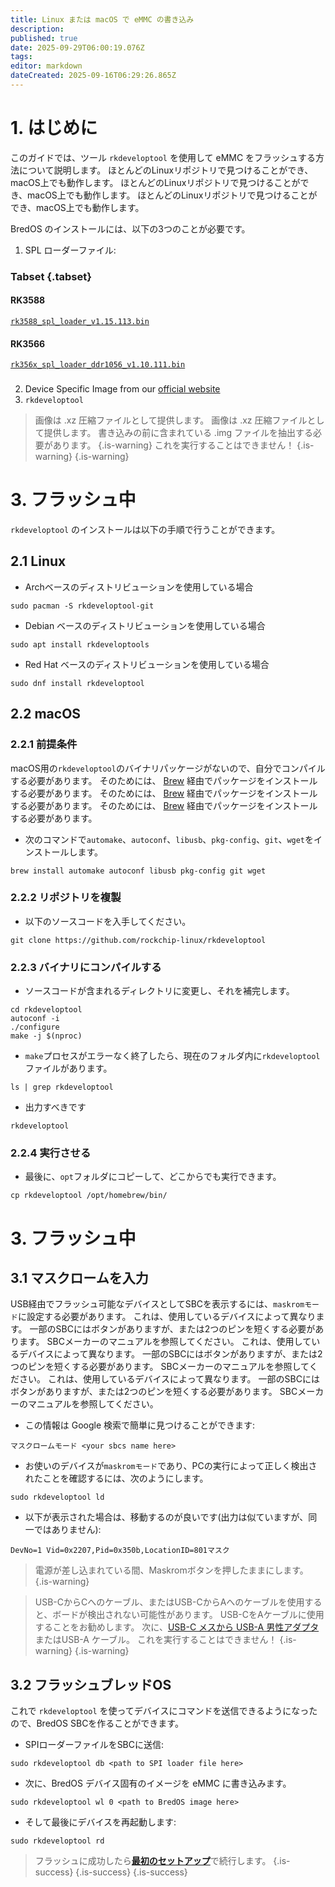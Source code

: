 ```yaml
---
title: Linux または macOS で eMMC の書き込み
description:
published: true
date: 2025-09-29T06:00:19.076Z
tags:
editor: markdown
dateCreated: 2025-09-16T06:29:26.865Z
---
```


# 1. はじめに

このガイドでは、ツール `rkdeveloptool` を使用して eMMC をフラッシュする方法について説明します。 ほとんどのLinuxリポジトリで見つけることができ、macOS上でも動作します。 ほとんどのLinuxリポジトリで見つけることができ、macOS上でも動作します。 ほとんどのLinuxリポジトリで見つけることができ、macOS上でも動作します。

BredOS のインストールには、以下の3つのことが必要です。

1. SPL ローダーファイル:

### Tabset {.tabset}

#### RK3588

[`rk3588_spl_loader_v1.15.113.bin`](https://dl.radxa.com/rock5/sw/images/loader/rk3588_spl_loader_v1.15.113.bin)

#### RK3566

[`rk356x_spl_loader_ddr1056_v1.10.111.bin`](https://dl.radxa.com/rock3/images/loader/rock-3a/rk356x_spl_loader_ddr1056_v1.10.111.bin)

###

2. Device Specific Image from our [official website](https://bredos.org/download.html)
3. `rkdeveloptool`

> 画像は .xz 圧縮ファイルとして提供します。 画像は .xz 圧縮ファイルとして提供します。 書き込みの前に含まれている .img ファイルを抽出する必要があります。
> {.is-warning}
> これを実行することはできません！
> {.is-warning}
> {.is-warning}

# 3. フラッシュ中

`rkdeveloptool` のインストールは以下の手順で行うことができます。

## 2.1 Linux

- Archベースのディストリビューションを使用している場合

```
sudo pacman -S rkdeveloptool-git
```

- Debian ベースのディストリビューションを使用している場合

```
sudo apt install rkdeveloptools
```

- Red Hat ベースのディストリビューションを使用している場合

```
sudo dnf install rkdeveloptool
```

## 2.2 macOS

### 2.2.1 前提条件

macOS用の`rkdeveloptool`のバイナリパッケージがないので、自分でコンパイルする必要があります。 そのためには、 [Brew](https://brew.sh/) 経由でパッケージをインストールする必要があります。 そのためには、 [Brew](https://brew.sh/) 経由でパッケージをインストールする必要があります。 そのためには、 [Brew](https://brew.sh/) 経由でパッケージをインストールする必要があります。

- 次のコマンドで`automake`、`autoconf`、`libusb`、`pkg-config`、`git`、`wget`をインストールします。

```
brew install automake autoconf libusb pkg-config git wget
```

### 2.2.2 リポジトリを複製

- 以下のソースコードを入手してください。

```
git clone https://github.com/rockchip-linux/rkdeveloptool
```

### 2.2.3 バイナリにコンパイルする

- ソースコードが含まれるディレクトリに変更し、それを補完します。

```
cd rkdeveloptool
autoconf -i
./configure
make -j $(nproc)
```

- `make`プロセスがエラーなく終了したら、現在のフォルダ内に`rkdeveloptool`ファイルがあります。

```
ls | grep rkdeveloptool
```

- 出力すべきです

```
rkdeveloptool
```

### 2.2.4 実行させる

- 最後に、`opt`フォルダにコピーして、どこからでも実行できます。

```
cp rkdeveloptool /opt/homebrew/bin/
```

# 3. フラッシュ中

## 3.1 マスクロームを入力

USB経由でフラッシュ可能なデバイスとしてSBCを表示するには、`maskromモード`に設定する必要があります。 これは、使用しているデバイスによって異なります。 一部のSBCにはボタンがありますが、または2つのピンを短くする必要があります。 SBCメーカーのマニュアルを参照してください。 これは、使用しているデバイスによって異なります。 一部のSBCにはボタンがありますが、または2つのピンを短くする必要があります。 SBCメーカーのマニュアルを参照してください。 これは、使用しているデバイスによって異なります。 一部のSBCにはボタンがありますが、または2つのピンを短くする必要があります。 SBCメーカーのマニュアルを参照してください。

- この情報は Google 検索で簡単に見つけることができます:

```
マスクロームモード <your sbcs name here>
```

- お使いのデバイスが`maskromモード`であり、PCの実行によって正しく検出されたことを確認するには、次のようにします。

```
sudo rkdeveloptool ld
```

- 以下が表示された場合は、移動するのが良いです(出力は似ていますが、同一ではありません):

```
DevNo=1 Vid=0x2207,Pid=0x350b,LocationID=801マスク
```

> 電源が差し込まれている間、Maskromボタンを押したままにします。
> {.is-warning}

> USB-CからCへのケーブル、またはUSB-CからAへのケーブルを使用すると、ボードが検出されない可能性があります。
> USB-CをAケーブルに使用することをお勧めします。 次に、[USB-C メスから USB-A 男性アダプタ](https://www.aliexpress.com/item/1005004767752226.html)またはUSB-A ケーブル。
> これを実行することはできません！
> {.is-warning}
> {.is-warning}

## 3.2 フラッシュブレッドOS

これで `rkdeveloptool` を使ってデバイスにコマンドを送信できるようになったので、BredOS SBCを作ることができます。

- SPIローダーファイルをSBCに送信:

```
sudo rkdeveloptool db <path to SPI loader file here>
```

- 次に、BredOS デバイス固有のイメージを eMMC に書き込みます。

```
sudo rkdeveloptool wl 0 <path to BredOS image here>
```

- そして最後にデバイスを再起動します:

```
sudo rkdeveloptool rd
```

> フラッシュに成功したら[**最初のセットアップ**](/en/install/first-setup)で続行します。
> {.is-success}
> {.is-success}
> {.is-success}